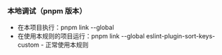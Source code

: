 ### 本地调试（pnpm 版本）
- 在本项目执行：pnpm link --global
- 在使用本规则的项目运行：pnpm link --global eslint-plugin-sort-keys-custom
​- 正常使用本规则
